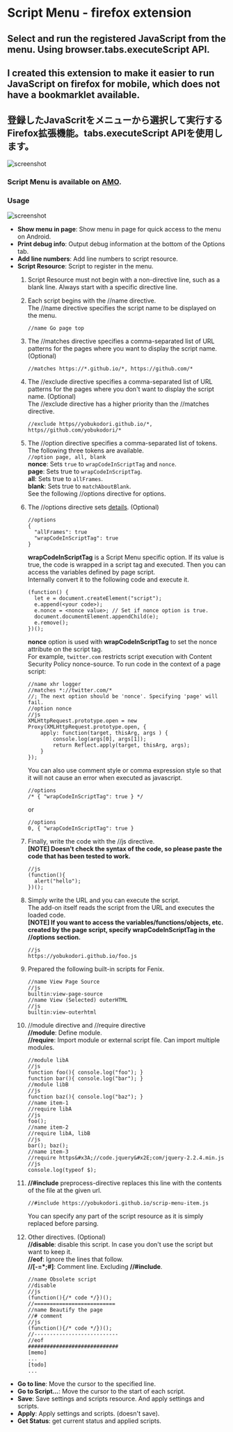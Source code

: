 # Script Menu - firefox extension
## Select and run the registered JavaScript from the menu. Using browser.tabs.executeScript API.
## I created this extension to make it easier to run JavaScript on firefox for mobile, which does not have a bookmarklet available.
## 登録したJavaScritをメニューから選択して実行するFirefox拡張機能。tabs.executeScript APIを使用します。
![screenshot](https://yobukodori.github.io/freedom/image/script-menu-screenshot-pc-menu.jpg)
### Script Menu is available on [AMO](https://addons.mozilla.org/firefox/addon/script-menu/).
### Usage
![screenshot](https://user-images.githubusercontent.com/32874862/229290932-3442accc-0401-478d-b818-2adc538c2bda.jpg)
- **Show menu in page**:  Show menu in page for quick access to the menu on Android.    
- **Print debug info**:  Output debug information at the bottom of the Options tab.  
- **Add line numbers**:  Add line numbers to script resource.  
- **Script Resource**: Script to register in the menu.    
  1. Script Resource must not begin with a non-directive line, such as a blank line. Always start with a specific directive line.  
  1. Each script begins with the //name directive.  
The //name directive specifies the script name to be displayed on the menu.  
        ```
        //name Go page top
        ```
  1. The //matches directive specifies a comma-separated list of URL patterns for the pages where you want to display the script name. (Optional)  
        ```
        //matches https://*.github.io/*, https://github.com/*
        ```
  1. The //exclude directive specifies a comma-separated list of URL patterns for the pages where you don't want to display the script name. (Optional)  
  The //exclude directive has a higher priority than the //matches directive.  
        ```
        //exclude https//yobukodori.github.io/*, https//github.com/yobukodori/*
        ```
  1. The //option directive specifies a comma-separated list of tokens. The following three tokens are available.  
    `//option page, all, blank`  
     **nonce**: Sets `true` to `wrapCodeInScriptTag` and `nonce`.  
     **page**: Sets true to `wrapCodeInScriptTag`.  
     **all**: Sets true to `allFrames`.  
     **blank**: Sets true to `matchAboutBlank`.  
    See the following //options directive for options.  
  1. The //options directive sets [details](https://developer.mozilla.org/docs/Mozilla/Add-ons/WebExtensions/API/tabs/executeScript). (Optional)  
        ```
        //options  
        {  
          "allFrames": true  
		  "wrapCodeInScriptTag": true  
        }
        ```
        **wrapCodeInScriptTag** is a Script Menu specific option. If its value is true, the code is wrapped in a script tag and executed. Then you can access the variables defined by page script.  
Internally convert it to the following code and execute it.  
        ```
        (function() {  
          let e = document.createElement("script");
          e.append(<your code>);
          e.nonce = <nonce value>; // Set if nonce option is true.
          document.documentElement.appendChild(e); 
          e.remove();
        })();  
        ```
        **nonce** option is used with **wrapCodeInScriptTag** to set the nonce attribute on the script tag.  
		For example, `twitter.com` restricts script execution with Content Security Policy nonce-source. To run code in the context of a page script:  
        ```
        //name xhr logger
        //matches *://twitter.com/*
        //; The next option should be 'nonce'. Specifying 'page' will fail.
        //option nonce
        //js
        XMLHttpRequest.prototype.open = new Proxy(XMLHttpRequest.prototype.open, {
            apply: function(target, thisArg, args ) {
                console.log(args[0], args[1]);
                return Reflect.apply(target, thisArg, args);
            }
        });
        ```
        You can also use comment style or comma expression style so that it will not cause an error when executed as javascript.
        ```
        //options  
        /* { "wrapCodeInScriptTag": true } */  
        ```
        or
        ```
        //options  
        0, { "wrapCodeInScriptTag": true }
        ```
  1. Finally, write the code with the //js directive.  
  **[NOTE] Doesn't check the syntax of the code, so please paste the code that has been tested to work.**  
        ```
        //js  
        (function(){
          alert("hello");
        })();
        ```
  1. Simply write the URL and you can execute the script.  
  The add-on itself reads the script from the URL and executes the loaded code.  
  **[NOTE] If you want to access the variables/functions/objects, etc. created by the page script, specify wrapCodeInScriptTag in the //options section.**  
        ```
        //js  
        https://yobukodori.github.io/foo.js  
        ```
  1. Prepared the following built-in scripts for Fenix.  
        ```
        //name View Page Source    
        //js  
        builtin:view-page-source  
        //name View (Selected) outerHTML
        //js  
        builtin:view-outerhtml
        ```
  1. //module directive and //require directive  
  **//module**: Define module.  
  **//require**: Import module or external script file. Can import multiple modules.    
        ```
		//module libA
		//js
		function foo(){ console.log("foo"); }
		function bar(){ console.log("bar"); }
		//module libB
		//js
		function baz(){ console.log("baz"); }
		//name item-1
		//require libA
		//js
		foo();
		//name item-2
		//require libA, libB
		//js
		bar(); baz();
		//name item-3
		//require https&#x3A;//code.jquery&#x2E;com/jquery-2.2.4.min.js
		//js
		console.log(typeof $);
        ```
  1. **//#include** preprocess-directive replaces this line with the contents of the file at the given url.
        ```
        //#include https://yobukodori.github.io/scrip-menu-item.js
        ```
        You can specify any part of the script resource as it is simply replaced before parsing.  
        
  1. Other directives. (Optional)  
  **//disable**: disable this script. In case you don't use the script but want to keep it.  
  **//eof**: Ignore the lines that follow.    
  **//[-=*;#]**: Comment line. Excluding **//#include**.   
        ```
        //name Obsolete script
        //disable
        //js
        (function(){/* code */})();
        //==========================
        //name Beautify the page
        //# comment
        //js
        (function(){/* code */})();
        //---------------------------
        //eof
        #############################
        [memo]
        ...
        [todo]
        ...
        ```
- **Go to line**: Move the cursor to the specified line.
- **Go to Script...**: Move the cursor to the start of each script.
- **Save**: Save settings and scripts resource. And apply settings and scripts.
- **Apply**: Apply settings and scripts. (doesn't save).
- **Get Status**: get current status and applied scripts.
